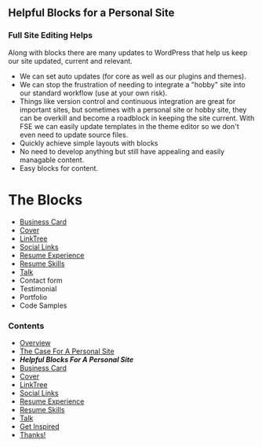 ## Helpful Blocks for a Personal Site

### Full Site Editing Helps
Along with blocks there are many updates to WordPress that help us keep our site updated, current and relevant.
- We can set auto updates (for core as well as our plugins and themes).
- We can stop the frustration of needing to integrate a "hobby" site into our standard workflow (use at your own risk).
 - Things like version control and continuous integration are great for important sites, but sometimes with a personal site or hobby site, they can be overkill and become a roadblock in keeping the site current. With FSE we can easily update templates in the theme editor so we don't even need to update source files.
- Quickly achieve simple layouts with blocks
- No need to develop anything but still have appealing and easily managable content.
- Easy blocks for content.

# The Blocks
- [Business Card](business-card-block.md)
- [Cover](cover-block.md)
- [LinkTree](linktree-block.md)
- [Social Links](social-links-block.md)
- [Resume Experience](resume-experience-job-block.md)
- [Resume Skills](resume-skills-block.md)
- [Talk](talk-block.md)
- Contact form
- Testimonial
- Portfolio
- Code Samples

### Contents
- [Overview](overview.md)
- [The Case For A Personal Site](case-for-personal-site.md)
- ***Helpful Blocks For A Personal Site***
 - [Business Card](business-card-block.md)
 - [Cover](cover-block.md)
 - [LinkTree](linktree-block.md)
 - [Social Links](social-links-block.md)
 - [Resume Experience](resume-experience-job-block.md)
 - [Resume Skills](resume-skills-block.md)
 - [Talk](talk-block.md)
- [Get Inspired](insipration.md)
- [Thanks!](thanks.md)